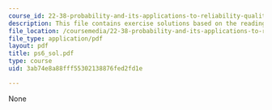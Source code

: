 ```yaml
---
course_id: 22-38-probability-and-its-applications-to-reliability-quality-control-and-risk-assessment-fall-2005
description: This file contains exercise solutions based on the readings assignment.
file_location: /coursemedia/22-38-probability-and-its-applications-to-reliability-quality-control-and-risk-assessment-fall-2005/3ab74e8a88fff55302138876fed2fd1e_ps6_sol.pdf
file_type: application/pdf
layout: pdf
title: ps6_sol.pdf
type: course
uid: 3ab74e8a88fff55302138876fed2fd1e

---
```

None